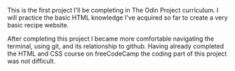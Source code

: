 This is the first project I'll be completing in The Odin Project curriculum. I will practice the basic HTML knowledge I've acquired so far to create a very basic recipe website. 

After completing this project I became more comfortable navigating the terminal, using git, and its relationship to github. Having already completed the HTML and CSS course on freeCodeCamp the coding part of this project was not difficult.